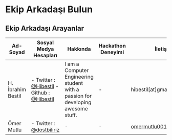 # Ekip Arkadaşı Bulun


## Ekip Arkadaşı Arayanlar
| Ad-Soyad | Sosyal Medya Hesapları | Hakkında | Hackathon Deneyimi | İletişim |
| ------------- | ------------- | ------------- | ------------- | ------------- |
|  H. İbrahim Bestil | - Twitter : [@Hibestil](www.twitter.com/hibestil) - Github : [@Hibestil](github.com/hibestil) | I am a Computer Engineering student with a passion for developing awesome stuff. | - | hibestil[at]gmail[dot]com |
|Ömer Mutlu| - Twitter : [@dostbiliriz](www.twitter.com/dostbiliriz) |-|-| omermutlu001@gmail.com

